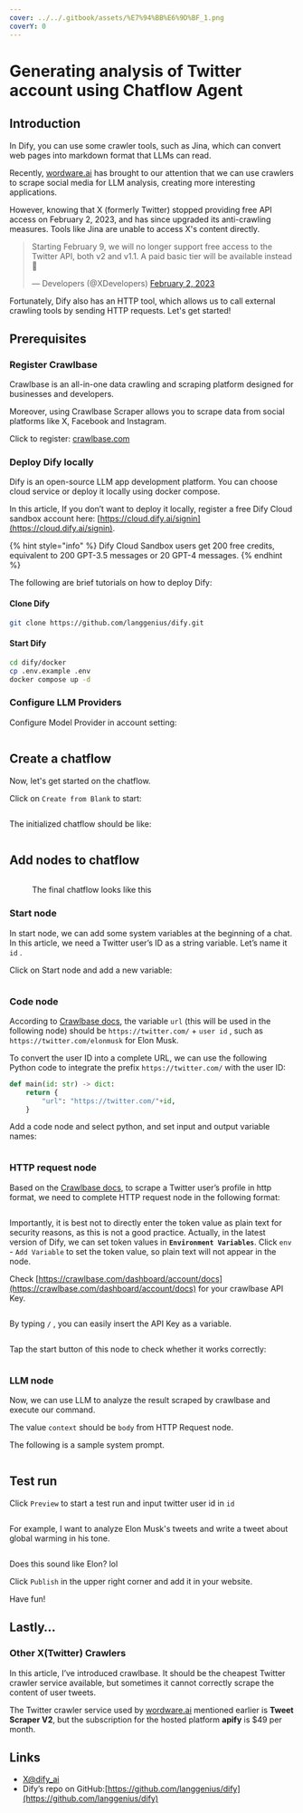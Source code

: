 ```yaml
---
cover: ../../.gitbook/assets/%E7%94%BB%E6%9D%BF_1.png
coverY: 0
---
```


# Generating analysis of Twitter account using Chatflow Agent

## Introduction

In Dify, you can use some crawler tools, such as Jina, which can convert web pages into markdown format that LLMs can read.

Recently, [wordware.ai](https://www.wordware.ai/) has brought to our attention that we can use crawlers to scrape social media for LLM analysis, creating more interesting applications.

However, knowing that X (formerly Twitter) stopped providing free API access on February 2, 2023, and has since upgraded its anti-crawling measures. Tools like Jina are unable to access X's content directly.

> Starting February 9, we will no longer support free access to the Twitter API, both v2 and v1.1. A paid basic tier will be available instead 🧵
>
> — Developers (@XDevelopers) [February 2, 2023](https://twitter.com/XDevelopers/status/1621026986784337922?ref\_src=twsrc%5Etfw)

Fortunately, Dify also has an HTTP tool, which allows us to call external crawling tools by sending HTTP requests. Let's get started!

## **Prerequisites**

### Register Crawlbase

Crawlbase is an all-in-one data crawling and scraping platform designed for businesses and developers.

Moreover, using Crawlbase Scraper allows you to scrape data from social platforms like X, Facebook and Instagram.

Click to register: [crawlbase.com](https://crawlbase.com)

### Deploy Dify locally

Dify is an open-source LLM app development platform. You can choose cloud service or deploy it locally using docker compose.

In this article, If you don’t want to deploy it locally, register a free Dify Cloud sandbox account here: [https://cloud.dify.ai/signin](https://cloud.dify.ai/signin).

{% hint style="info" %}
Dify Cloud Sandbox users get 200 free credits, equivalent to 200 GPT-3.5 messages or 20 GPT-4 messages. 
{% endhint %}

The following are brief tutorials on how to deploy Dify:

#### Clone Dify

```bash
git clone https://github.com/langgenius/dify.git
```

#### **Start Dify**

```bash
cd dify/docker
cp .env.example .env
docker compose up -d
```

### Configure LLM Providers

Configure Model Provider in account setting:

<figure><img src="../../.gitbook/assets/%E6%88%AA%E5%B1%8F2024-09-03_08.51.29.png" alt=""><figcaption></figcaption></figure>

## Create a chatflow

Now, let's get started on the chatflow.

Click on `Create from Blank` to start:

<figure><img src="../../.gitbook/assets/%E6%88%AA%E5%B1%8F2024-09-02_20.37.09.png" alt=""><figcaption></figcaption></figure>

The initialized chatflow should be like:

<figure><img src="../../.gitbook/assets/%E6%88%AA%E5%B1%8F2024-09-02_22.44.44.png" alt=""><figcaption></figcaption></figure>

## Add nodes to chatflow

<figure><img src="../../.gitbook/assets/image (114).png" alt=""><figcaption><p>The final chatflow looks like this</p></figcaption></figure>

### Start node

In start node, we can add some system variables at the beginning of a chat. In this article, we need a Twitter user’s ID as a string variable. Let’s name it `id` .

Click on Start node and add a new variable:

<figure><img src="../../.gitbook/assets/%E6%88%AA%E5%B1%8F2024-09-03_08.42.10.png" alt=""><figcaption></figcaption></figure>

### Code node

According to [Crawlbase docs](https://crawlbase.com/docs/crawling-api/scrapers/#twitter-profile), the variable `url` (this will be used in the following node) should be `https://twitter.com/` + `user id` , such as `https://twitter.com/elonmusk` for Elon Musk.

To convert the user ID into a complete URL, we can use the following Python code to integrate the prefix `https://twitter.com/` with the user ID:

```python
def main(id: str) -> dict:
    return {
        "url": "https://twitter.com/"+id,
    }
```

Add a code node and select python, and set input and output variable names:

<figure><img src="../../.gitbook/assets/7d5de1cce4426f70f448402d7812bd040d681c225e49a2de66b59cbde66ba834.png" alt=""><figcaption></figcaption></figure>

### HTTP request node

Based on the [Crawlbase docs](https://crawlbase.com/docs/crawling-api/scrapers/#twitter-profile), to scrape a Twitter user’s profile in http format, we need to complete HTTP request node in the following format:

<figure><img src="../../.gitbook/assets/%E6%88%AA%E5%B1%8F2024-09-02_19.43.21 (1).png" alt=""><figcaption></figcaption></figure>

Importantly, it is best not to directly enter the token value as plain text for security reasons, as this is not a good practice. Actually, in the latest version of Dify, we can set token values in **`Environment Variables`**. Click `env` - `Add Variable` to set the token value, so plain text will not appear in the node.

Check [https://crawlbase.com/dashboard/account/docs](https://crawlbase.com/dashboard/account/docs) for your crawlbase API Key.

<figure><img src="../../.gitbook/assets/%E6%88%AA%E5%B1%8F2024-09-02_22.55.20.png" alt=""><figcaption></figcaption></figure>

By typing `/` , you can easily insert the API Key as a variable.

<figure><img src="../../.gitbook/assets/%E6%88%AA%E5%B1%8F2024-09-02_23.02.04.png" alt=""><figcaption></figcaption></figure>

Tap the start button of this node to check whether it works correctly:

<figure><img src="../../.gitbook/assets/CleanShot 2024-10-07 at 21.44.50@2x.png" alt=""><figcaption></figcaption></figure>

### LLM node

Now, we can use LLM to analyze the result scraped by crawlbase and execute our command.

The value `context` should be `body` from HTTP Request node.

The following is a sample system prompt.

<figure><img src="../../.gitbook/assets/%E6%88%AA%E5%B1%8F2024-09-02_23.35.38.png" alt=""><figcaption></figcaption></figure>

## Test run

Click `Preview` to start a test run and input twitter user id in `id`

<figure><img src="../../.gitbook/assets/%E6%88%AA%E5%B1%8F2024-09-02_23.41.03.png" alt=""><figcaption></figcaption></figure>

For example, I want to analyze Elon Musk's tweets and write a tweet about global warming in his tone.

<figure><img src="../../.gitbook/assets/%E6%88%AA%E5%B1%8F2024-09-02_23.47.20.png" alt=""><figcaption></figcaption></figure>

Does this sound like Elon? lol

Click `Publish` in the upper right corner and add it in your website.

Have fun!

## Lastly…

### Other X(Twitter) Crawlers

In this article, I’ve introduced crawlbase. It should be the cheapest Twitter crawler service available, but sometimes it cannot correctly scrape the content of user tweets.

The Twitter crawler service used by [wordware.ai](http://wordware.ai) mentioned earlier is **Tweet Scraper V2**, but the subscription for the hosted platform **apify** is $49 per month.

## Links

* [X@dify\_ai](https://x.com/dify\_ai)
* Dify’s repo on GitHub:[https://github.com/langgenius/dify](https://github.com/langgenius/dify)
